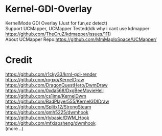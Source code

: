 # Kernel-GDI-Overlay
KernelMode GDI Overlay (Just for fun,ez detect)</br>
Support UCMapper, UCMapper Tested(Idk why i cant use kdmapper https://github.com/TheCruZ/kdmapper/issues/111) </br>
About UCMapper Repo:https://github.com/MmMapIoSpace/UCMapper/

# Credit
https://github.com/r1cky33/krnl-gdi-render </br>
https://github.com/rogxo/KernelDraw </br>
https://github.com/DragonQuestHero/DwmDraw </br>
https://github.com/0xda568/DxgBeeMovieHell </br>
https://github.com/cs1ime/KernelDwm </br>
https://github.com/BadPlayer555/KernelGDIDraw </br>
https://github.com/Splitx12/StrongSteam </br>
https://github.com/gmh5225/dwmhook </br>
https://github.com/rlybasic/DWM_Hook </br>
https://github.com/mfxiaosheng/dwmhook </br>
(more ..)
